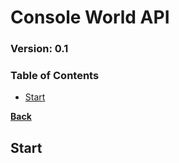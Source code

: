 # Console World API

### Version: **0.1**

### Table of Contents

- [Start](#start)

**[Back](../README.md)**

## Start
